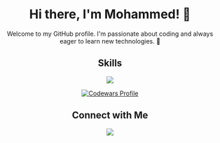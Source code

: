 <div align="center">
  <h1>Hi there, I'm Mohammed! 👋</h1>
  <p>Welcome to my GitHub profile. I'm passionate about coding and always eager to learn new technologies. 🚀</p>
</div>

<h2 align="center">Skills</h2>
<p align="center">
  <span>
    <img src="https://skillicons.dev/icons?i=css,discord,express,firebase,github,html,js,materialui,mysql,nodejs,postman,react,ts,vite,vscode&perline=5" />
  </span>
</p>

<p align="center" >
    <a href="https://www.codewars.com/users/ham-oudi">
      <img src="https://www.codewars.com/users/ham-oudi/badges/large" alt="Codewars Profile"" />
    </a>
   
</p>

<h2 align="center">Connect with Me</h2>
<p align="center">
  <a href="https://www.linkedin.com/in/mohammed-hussein-3b425728a/"><img src="https://skillicons.dev/icons?i=linkedin"></a>
</p>
